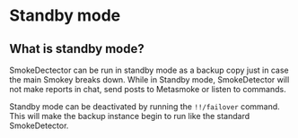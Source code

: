 # Standby mode

## What is standby mode?

SmokeDectector can be run in standby mode as a backup copy just in case the main Smokey breaks down.
While in Standby mode, SmokeDetector will not make reports in chat, send posts to Metasmoke or listen
to commands.

Standby mode can be deactivated by running the `!!/failover` command. This will make the backup 
instance begin to run like the standard SmokeDetector.
